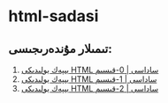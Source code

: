 # html-sadasi
## تىمىلار مۇندەرىجىسى:

1. [يىپەك يولىدىكى HTML ساداسى | 0-قىسىم](0.md)
2. [يىپەك يولىدىكى HTML ساداسى | 1-قىسىم](1.md)
3. [يىپەك يولىدىكى HTML ساداسى | 2-قىسىم](2.md)
